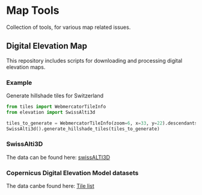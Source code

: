 # Map Tools

Collection of tools, for various map related issues.

## Digital Elevation Map

This repository includes scripts for downloading and processing digital elevation maps.

### Example

Generate hillshade tiles for Switzerland

```python
from tiles import WebmercatorTileInfo
from elevation import SwissAlti3d

tiles_to_generate = WebmercatorTileInfo(zoom=6, x=33, y=22).descendants(max_zoom=14)
SwissAlti3d().generate_hillshade_tiles(tiles_to_generate)
```

### SwissAlti3D

The data can be found
here: [swissALTI3D](https://www.swisstopo.admin.ch/de/geodata/height/alti3d.html)

### Copernicus Digital Elevation Model datasets

The data canbe found
here: [Tile list](https://copernicus-dem-30m.s3.amazonaws.com/tileList.txt)
